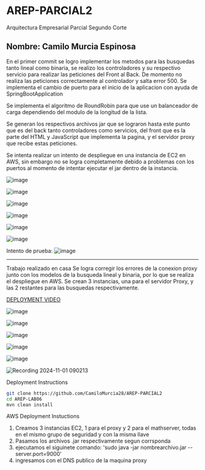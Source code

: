 # AREP-PARCIAL2
Arquitectura Empresarial Parcial Segundo Corte

## Nombre: Camilo Murcia Espinosa

En el primer commit se logro implementar los metodos para las busquedas tanto lineal como binaria, se realizo los controladores y su respectivo servicio para realizar las peticiones del Front al Back.
De momento no realiza las peticiones correctamente al controlador y salta error 500.
Se implementa el cambio de puerto para el inicio de la aplicacion con ayuda de SpringBootApplication

Se implementa el algoritmo de RoundRobin para que use un balanceador de carga dependiendo del modulo de la longitud de la lista.

Se generan los respectivos archivos jar que se lograron hasta este punto que es del back tanto controladores como servicios, del front que es la parte del HTML y JavaScript que implementa la pagina, y el servidor proxy que recibe estas peticiones.

Se intenta realizar un intento de despliegue en una instancia de EC2 en AWS, sin embargo no se logra completamente debido a problemas con los puertos al momento de intentar ejecutar el jar dentro de la instancia.

![image](https://github.com/user-attachments/assets/2bf933e0-8ed4-4208-85c9-ac6e853be810)

![image](https://github.com/user-attachments/assets/2db9c992-32c3-49e1-b88a-214fc427fa6f)

![image](https://github.com/user-attachments/assets/8221dc3e-2387-45d7-9b61-0914d5b4e940)

![image](https://github.com/user-attachments/assets/86627e7f-cea8-4973-aaba-a6620769c1e0)

![image](https://github.com/user-attachments/assets/ba0febaa-f55b-4422-b61c-7a217834fbb5)

![image](https://github.com/user-attachments/assets/47e5bad2-20db-40d8-94d5-0e0d9dd19eee)

Intento de prueba:
![image](https://github.com/user-attachments/assets/f823ee26-9e47-4029-8049-874450a788fa)

----------------------------------------------------------------------------------------
Trabajo realizado en casa
Se logra corregir los errores de la conexion proxy junto con los modelos de la busqueda lineal y binaria, por lo que se realiza el despliegue en AWS.
Se crean 3 instancias, una para el servidor Proxy, y las 2 restantes para las busquedas respectivamente.

 [DEPLOYMENT VIDEO](https://youtu.be/gA29rbIQc8M)

![image](https://github.com/user-attachments/assets/396ac29a-2c8a-4063-ac87-cc9110e7558c)

 ![image](https://github.com/user-attachments/assets/e1b90038-a3eb-4904-8cca-f9faf6c7b9dc)

 ![image](https://github.com/user-attachments/assets/9675c602-b5ef-4312-ac7f-6b1920bd122e)

![image](https://github.com/user-attachments/assets/48481702-b433-4ed6-a025-efac2415ffdb)

![image](https://github.com/user-attachments/assets/d60b582e-a08f-40fb-a260-184287ae6215)

![Recording 2024-11-01 090213](https://github.com/user-attachments/assets/b0f591c0-67ab-483b-8517-614f0f52ca54)


Deployment Instructions

```bash
git clone https://github.com/CamiloMurcia28/AREP-PARCIAL2
cd AREP-LAB06
mvn clean install
```

AWS Deployment Instuctions

1. Creamos 3 instancias EC2, 1 para el proxy y 2 para el mathserver, todas en el mismo grupo de seguridad y con la misma llave
2. Pasamos los archivos .jar respectivamente segun corrsponda
3. ejecutamos el siguinete comando: 'sudo java -jar nombrearchivo.jar --server.port=9000'
4. ingresamos con el DNS publico de la maquina proxy

